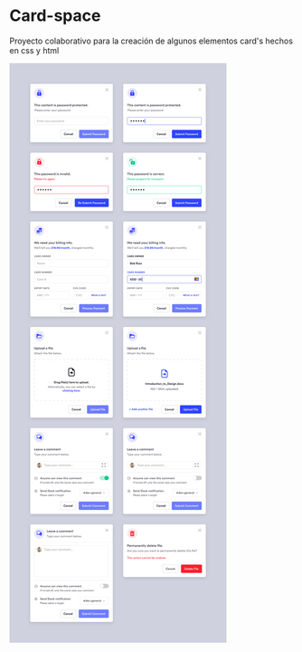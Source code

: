 # Card-space

Proyecto colaborativo para la creación de algunos elementos card's hechos en css y html

![alt text](/assets/form.jpg)